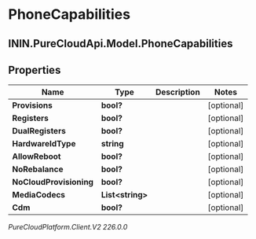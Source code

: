 # PhoneCapabilities

## ININ.PureCloudApi.Model.PhoneCapabilities

## Properties

|Name | Type | Description | Notes|
|------------ | ------------- | ------------- | -------------|
| **Provisions** | **bool?** |  | [optional] |
| **Registers** | **bool?** |  | [optional] |
| **DualRegisters** | **bool?** |  | [optional] |
| **HardwareIdType** | **string** |  | [optional] |
| **AllowReboot** | **bool?** |  | [optional] |
| **NoRebalance** | **bool?** |  | [optional] |
| **NoCloudProvisioning** | **bool?** |  | [optional] |
| **MediaCodecs** | **List&lt;string&gt;** |  | [optional] |
| **Cdm** | **bool?** |  | [optional] |



_PureCloudPlatform.Client.V2 226.0.0_
